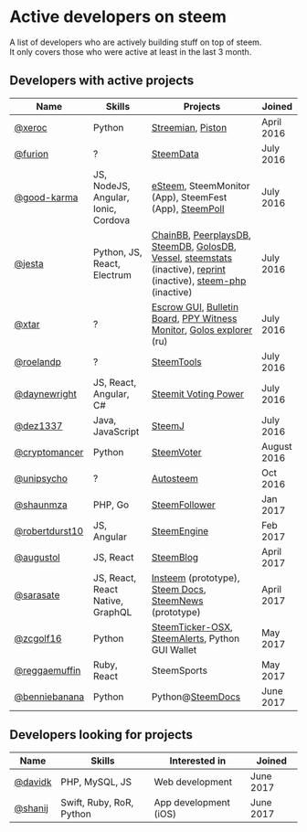 # Active developers on steem

A list of developers who are actively building stuff on top of steem.  
It only covers those who were active at least in the last 3 month.

## Developers with active projects

| Name | Skills | Projects | Joined |
| --- | --- | --- | --- |
| [@xeroc](https://steemit.com/@xeroc) | Python | [Streemian](https://streemian.com), [Piston](http://piston-cli.readthedocs.io/en/develop/) | April 2016 |
| [@furion](https://steemit.com/@furion) | ? | [SteemData](https://steemdata.com) | July 2016 |
| [@good-karma](http://steemit.com/@good-karma) | JS, NodeJS, Angular, Ionic, Cordova | [eSteem](http://esteem.ws), SteemMonitor \(App\), SteemFest \(App\), [SteemPoll](https://github.com/eSteemApp/steempoll) | July 2016 |
| [@jesta](http://steemit.com/@jesta) | Python, JS, React, Electrum | [ChainBB](https://beta.chainbb.com), [PeerplaysDB](https://peerplaysdb.com), [SteemDB](https://steemdb.com), [GolosDB](https://golosdb.com), [Vessel](https://github.com/aaroncox/vessel), [steemstats](https://steemstats.com) \(inactive\), [reprint](https://github.com/greymass/reprint) \(inactive\), [steem-php](https://github.com/greymass/steemphp) \(inactive\) | July 2016 |
| [@xtar](https://steemit.com/@xtar) | ? | [Escrow GUI](https://github.com/MrXtar/steem-golos-escrow-gui), [Bulletin Board](https://golosim.ru/escrow/index.html?tab=board&blockchain=steem), [PPY Witness Monitor](http://ppy.steemul.ru/witnesses/), [Golos explorer](http://steemul.ru) \(ru\) | July 2016 |
| [@roelandp](http://steemit.com/@roelandp) | ? | [SteemTools](http://steemtools.com) | July 2016 |
| [@daynewright](https://steemit.com/@daynewright) | JS, React, Angular, C\# | [Steemit Voting Power](https://chrome.google.com/webstore/detail/steemit-voting-power/bhpgldcbmnombmkfoakhomepdnndacci) | July 2016 |
| [@dez1337](https://steemit.com/@dez1337) | Java, JavaScript | [SteemJ](https://github.com/marvin-we/steem-java-api-wrapper) | July 2016 |
| [@cryptomancer](https://steemit.com/@cryptomancer) | Python | [SteemVoter](https://steemvoter.com) | August 2016 |
| [@unipsycho](http://steemit.com/@unipsycho) | ? | [Autosteem](https://autosteem.learnthis.ca) | Oct 2016 |
| [@shaunmza](http://steemit.com/@shaunmza) | PHP, Go | [SteemFollower](https://steem.makerwannabe.com) | Jan 2017 |
| [@robertdurst10](https://steemit.com/@robertdurst10) | JS, Angular | [SteemEngine](https://steemit.com/steemengine/@robertdurst10/steemengine-sneak-peak-1) | Feb 2017 |
| [@augustol](http://steemit.com/@augustol) | JS, React | [SteemBlog](https://github.com/SteemBlog/app) | April 2017 |
| [@sarasate](http://steemit.com/@sarasate) | JS, React, React Native, GraphQL | [Insteem](http://www.insteem.com) \(prototype\), [Steem Docs](https://www.steemdocs.com), [SteemNews](http://news.insteem.com) \(prototype\) | April 2017 |
| [@zcgolf16](https://steemit.com/@zcgolf16) | Python | [SteemTicker-OSX](https://github.com/ZachC16/steemticker-osx), [SteemAlerts](https://github.com/ZachC16/steem-alerts), Python GUI Wallet | May 2017 |
| [@reggaemuffin](https://steemit.com/@reggaemuffin) | Ruby, React | SteemSports | May 2017 |
| [@benniebanana](https://steemit.com/@benniebanana) | Python | Python@[SteemDocs](https://www.steemdocs.com) | June 2017 |

## Developers looking for projects

| Name | Skills | Interested in | Joined |
| --- | --- | --- | --- |
| [@davidk](https://steemit.com/@davidk) | PHP, MySQL, JS | Web development | June 2017 |
| [@shanij](https://steemit.com/@shanij) | Swift, Ruby, RoR, Python | App development \(iOS\) | June 2017 |



